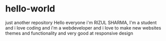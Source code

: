 # hello-world
just another repository
Hello everyone i'm RIZUL SHARMA, I'm a student and i love coding and i'm a webdeveloper and i love to make new websites themes and functionality and very good at responsive design
